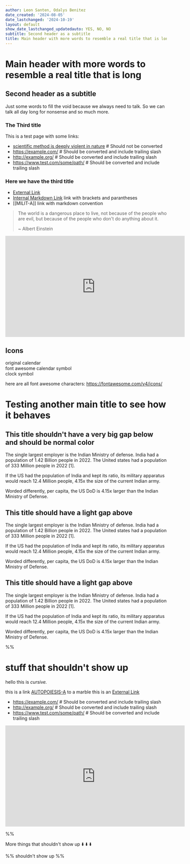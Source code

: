 ```yaml
---
author: Leon Santen, Odalys Benitez
date_created: '2024-08-05'
date_lastchanged: '2024-10-19'
layout: default
show_date_lastchanged_updatedauto: YES, NO, NO
subtitle: Second header as a subtitle
title: Main header with more words to resemble a real title that is long
---
```

# Main header with more words to resemble a real title that is long
## Second header as a subtitle

Just some words to fill the void because we always need to talk. So we can talk all day long for nonsense and so much more. 

### The Third title
This is a test page with some links:
- [scientific method is deeply violent in nature](https://archive.unu.edu/unupress/unupbooks/uu05se/uu05se07.htm) # Should not be converted
- https://example.com/  # Should be converted and include trailing slash
- http://example.org/  # Should be converted and include trailing slash
- https://www.test.com/some/path/  # Should be converted and include trailing slash


### Here we have the third title
- [External Link](https://theanarchistlibrary.org/library/anonymous-kill-the-couple-in-your-head) 
- [Internal Markdown Link](MILIT-A.md) link with brackets and parantheses 
- [[MILIT-A]] link with markdown convention

>The world is a dangerous place to live, not because of the people who are evil, but because of the people who don't do anything about it.
>
>~ Albert Einstein

<iframe width="560" height="315" src="https://www.youtube.com/embed/sgOEGKDVvsg?si=SpxArLbni58gAdht" title="YouTube video player" frameborder="0" allow="accelerometer; autoplay; clipboard-write; encrypted-media; gyroscope; picture-in-picture; web-share" referrerpolicy="strict-origin-when-cross-origin" allowfullscreen></iframe>

## Icons 

<i class="ti-calendar"></i> original calendar <br>
<i class="fas fa-calendar-alt"></i> font awesome calendar symbol <br>
<i class="fas fa-clock"></i> clock symbol


here are all font awesome characters: https://fontawesome.com/v4/icons/


# Testing another main title to see how it behaves
## This title shouldn't have a very big gap below and should be normal color
The single largest employer is the Indian Ministry of defense. India had a population of 1.42 Billion people in 2022. The United states had a population of 333 Million people in 2022 [1].

If the US had the population of India and kept its ratio, its military apparatus would reach 12.4 Million people, 4.15x the size of the current Indian army. 

Worded differently, per capita, the US DoD is 4.15x larger than the Indian Ministry of Defense. 
## This title should have a light gap above
The single largest employer is the Indian Ministry of defense. India had a population of 1.42 Billion people in 2022. The United states had a population of 333 Million people in 2022 [1].

If the US had the population of India and kept its ratio, its military apparatus would reach 12.4 Million people, 4.15x the size of the current Indian army. 

Worded differently, per capita, the US DoD is 4.15x larger than the Indian Ministry of Defense. 
## This title should have a light gap above
The single largest employer is the Indian Ministry of defense. India had a population of 1.42 Billion people in 2022. The United states had a population of 333 Million people in 2022 [1].

If the US had the population of India and kept its ratio, its military apparatus would reach 12.4 Million people, 4.15x the size of the current Indian army. 

Worded differently, per capita, the US DoD is 4.15x larger than the Indian Ministry of Defense. 



%%
# stuff that shouldn't show up

hello this is *cursive.*

this is a link [AUTOPOIESIS-A](AUTOPOIESIS-A.md) to a marble
this is an [External Link](https://theanarchistlibrary.org/library/anonymous-kill-the-couple-in-your-head) 


- https://example.com/  # Should be converted and include trailing slash
- http://example.org/  # Should be converted and include trailing slash
- https://www.test.com/some/path/  # Should be converted and include trailing slash


<iframe width="560" height="315" src="https://www.youtube.com/embed/sgOEGKDVvsg?si=SpxArLbni58gAdht" title="YouTube video player" frameborder="0" allow="accelerometer; autoplay; clipboard-write; encrypted-media; gyroscope; picture-in-picture; web-share" referrerpolicy="strict-origin-when-cross-origin" allowfullscreen></iframe>

%%

More things that shouldn't show up ⬇️ ⬇️ ⬇️

%% shouldn't show up  %%
